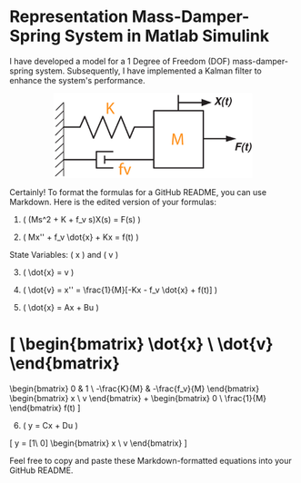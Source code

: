 # Representation Mass-Damper-Spring System in Matlab Simulink
I have developed a model for a 1 Degree of Freedom (DOF) mass-damper-spring system. Subsequently, I have implemented a Kalman filter to enhance the system's performance.
<div id="header" align="center">
  <img src="https://github.com/gurselturkeri/kalman_filter_mech_sys/blob/main/img/system_rep.jpg" width="350"/>
 </div>

Certainly! To format the formulas for a GitHub README, you can use Markdown. Here is the edited version of your formulas:

1. \( (Ms^2 + K + f_v s)X(s) = F(s) \)

2. \( Mx'' + f_v \dot{x} + Kx = f(t) \)

State Variables: \( x \) and \( v \)

3. \( \dot{x} = v \)

4. \( \dot{v} = x'' = \frac{1}{M}[-Kx - f_v \dot{x} + f(t)] \)

5. \( \dot{x} = Ax + Bu \)

\[ 
\begin{bmatrix}
\dot{x} \\
\dot{v}
\end{bmatrix}
=
\begin{bmatrix}
0 & 1 \\
-\frac{K}{M} & -\frac{f_v}{M}
\end{bmatrix}
\begin{bmatrix}
x \\
v
\end{bmatrix}
+
\begin{bmatrix}
0 \\
\frac{1}{M}
\end{bmatrix}
f(t)
\]

6. \( y = Cx + Du \)

\[ y = [1\ 0] \begin{bmatrix} x \\ v \end{bmatrix} \]

Feel free to copy and paste these Markdown-formatted equations into your GitHub README.

